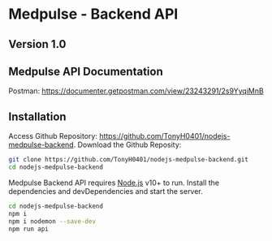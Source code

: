 # Medpulse - Backend  API
## Version 1.0

## Medpulse API Documentation
Postman: https://documenter.getpostman.com/view/23243291/2s9YyqiMnB

## Installation
Access Github Repository: https://github.com/TonyH0401/nodejs-medpulse-backend.
Download the Github Reposity:
```sh
git clone https://github.com/TonyH0401/nodejs-medpulse-backend.git
cd nodejs-medpulse-backend
```

Medpulse Backend API requires [Node.js](https://nodejs.org/) v10+ to run.
Install the dependencies and devDependencies and start the server.
```sh
cd nodejs-medpulse-backend
npm i
npm i nodemon --save-dev
npm run api
```